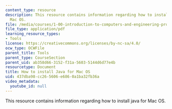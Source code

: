 ```yaml
---
content_type: resource
description: This resource contains information regarding how to install java for
  Mac OS.
file: /media/courses/1-00-introduction-to-computers-and-engineering-problem-solving-spring-2012/437dba98cc265606e6860a1ba32fb36a_MIT1_00S12_Ins_Java_Mac.pdf
file_type: application/pdf
learning_resource_types:
- Tools
license: https://creativecommons.org/licenses/by-nc-sa/4.0/
ocw_type: OCWFile
parent_title: Tools
parent_type: CourseSection
parent_uid: ab358d66-3152-f31a-5603-5144d6d77e4b
resourcetype: Document
title: How to install Java for Mac OS
uid: 437dba98-cc26-5606-e686-0a1ba32fb36a
video_metadata:
  youtube_id: null
---
```

This resource contains information regarding how to install java for Mac OS.
